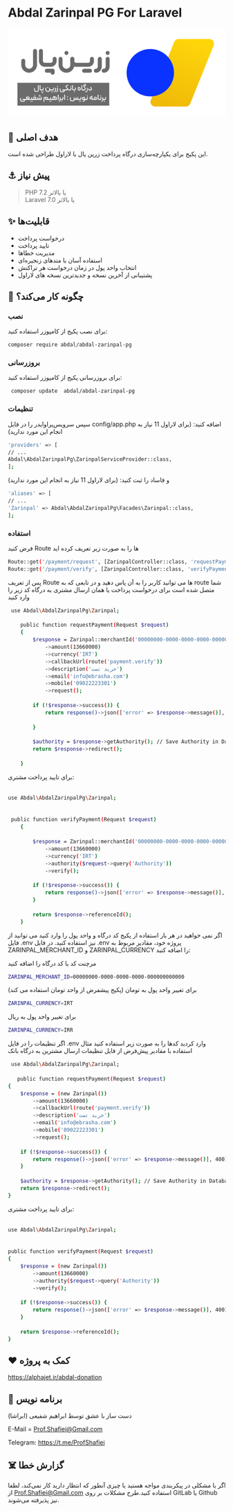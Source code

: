 # Abdal Zarinpal PG For Laravel
<p align="center"><img src="resources/img/zlogo.png?raw=true"></p>

 ## 💎 هدف اصلی
این پکیج برای یکپارچه‌سازی درگاه پرداخت زرین پال با لاراول طراحی شده است.

## ⚓ پیش نیاز
> PHP 7.2 یا بالاتر  
> Laravel 7.0 یا بالاتر

## ✨ قابلیت‌ها

- درخواست پرداخت
- تایید پرداخت
- مدیریت خطاها
- استفاده آسان با متدهای زنجیره‌ای
- انتخاب واحد پول در زمان درخواست هر تراکنش
- پشتیبانی از آخرین نسخه  و جدیدترین نسخه های لاراول

## 📝 چگونه کار می‌کند؟

### نصب
برای نصب پکیج از کامپوزر استفاده کنید:
```bash
composer require abdal/abdal-zarinpal-pg
```

### بروزرسانی
برای بروزرسانی پکیج از کامپوزر استفاده کنید:
```bash
 composer update  abdal/abdal-zarinpal-pg
```

### تنظیمات

سپس سرویس‌پراوایدر را در فایل config/app.php اضافه کنید: (برای لاراول 11 نیاز به انجام این مورد ندارید) 
```bash
'providers' => [
// ...
Abdal\AbdalZarinpalPg\ZarinpalServiceProvider::class,
];
```
و فاساد را ثبت کنید: (برای لاراول 11 نیاز به انجام این مورد ندارید) 
```bash
'aliases' => [
// ...
'Zarinpal' => Abdal\AbdalZarinpalPg\Facades\Zarinpal::class,
];
```
### استفاده
فرض کنید  Route ها را به صورت زیر تعریف کرده اید
```bash
Route::get('/payment/request', [ZarinpalController::class, 'requestPayment'])->name('payment.request');
Route::get('/payment/verify', [ZarinpalController::class, 'verifyPayment'])->name('payment.verify');
```

پس از تعریف  Route  ها می توانید کاربر را به آن پاس دهید و در تابعی که به  route شما متصل شده است برای درخواست پرداخت یا همان ارسال مشتری به درگاه کد زیر را وارد کنید

```bash
 use Abdal\AbdalZarinpalPg\Zarinpal;

    public function requestPayment(Request $request)
    {
        $response = Zarinpal::merchantId('00000000-0000-0000-0000-000000000000')
            ->amount(13660000)
            ->currency('IRT')
            ->callbackUrl(route('payment.verify'))
            ->description('خرید تست')
            ->email('info@ebrasha.com')
            ->mobile('09022223301')
            ->request();

        if (!$response->success()) {
            return response()->json(['error' => $response->message()], 400);

        }

        $authority = $response->getAuthority(); // Save Authority in Database
        return $response->redirect();

    }

```

برای تایید پرداخت مشتری:
```bash

use Abdal\AbdalZarinpalPg\Zarinpal;


 public function verifyPayment(Request $request)
    {

        $response = Zarinpal::merchantId('00000000-0000-0000-0000-000000000000')
            ->amount(13660000)
            ->currency('IRT')
            ->authority($request->query('Authority'))
            ->verify();

        if (!$response->success()) {
            return response()->json(['error' => $response->message()], 400);
        }

        return $response->referenceId();
    }
```
اگر نمی خواهید در هر بار استفاده از پکیج کد درگاه و واحد پول را وارد کنید می توانید از فایل .env نیز استفاده کنید.
در فایل .env پروژه خود، مقادیر مربوط به ZARINPAL_MERCHANT_ID و ZARINPAL_CURRENCY را اضافه کنید:

مرچنت کد یا کد درگاه را اضافه کنید
```bash
ZARINPAL_MERCHANT_ID=00000000-0000-0000-0000-000000000000
```
برای تغییر واحد پول به تومان (پکیج پیشفرض از واحد تومان استفاده می کند)

```bash
ZARINPAL_CURRENCY=IRT
```
برای تغییر واحد پول به ریال
```bash
ZARINPAL_CURRENCY=IRR
```
اگر تنظیمات را در فایل .env وارد کردید کدها را به صورت زیر استفاده کنید
مثال استفاده با مقادیر پیش‌فرض از فایل تنظیمات
ارسال مشترین به درگاه بانک
```bash
 use Abdal\AbdalZarinpalPg\Zarinpal;

   public function requestPayment(Request $request)
{
    $response = (new Zarinpal())
        ->amount(13660000)
        ->callbackUrl(route('payment.verify'))
        ->description('خرید تست')
        ->email('info@ebrasha.com')
        ->mobile('09022223301')
        ->request();

    if (!$response->success()) {
        return response()->json(['error' => $response->message()], 400);
    }

    $authority = $response->getAuthority(); // Save Authority in Database
    return $response->redirect();
}


```
برای تایید پرداخت مشتری:

```bash

use Abdal\AbdalZarinpalPg\Zarinpal;


public function verifyPayment(Request $request)
{
    $response = (new Zarinpal())
        ->amount(13660000)
        ->authority($request->query('Authority'))
        ->verify();

    if (!$response->success()) {
        return response()->json(['error' => $response->message()], 400);
    }

    return $response->referenceId();
}

```

## ❤️ کمک به پروژه

https://alphajet.ir/abdal-donation

## 🤵 برنامه نویس
دست ساز با عشق توسط ابراهیم شفیعی (ابراشا)

E-Mail = Prof.Shafiei@Gmail.com

Telegram: https://t.me/ProfShafiei

## ☠️ گزارش خطا

اگر با مشکلی در پیکربندی مواجه هستید یا چیزی آنطور که انتظار دارید کار نمی‌کند، لطفا از Prof.Shafiei@Gmail.com استفاده کنید.طرح مشکلات بر روی  GitLab یا Github نیز پذیرفته می‌شوند.

